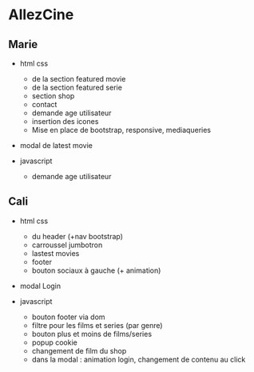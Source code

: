 # AllezCine


## Marie

 + html css 
   + de la section featured movie 
   + de la section featured serie
   + section shop
   + contact
   + demande age utilisateur
   + insertion des icones
   + Mise en place de bootstrap, responsive, mediaqueries
 
 + modal de latest movie 
 
 + javascript 
   + demande age utilisateur

## Cali

+ html css
  + du header (+nav bootstrap)
  + carroussel jumbotron
  + lastest movies
  + footer
  + bouton sociaux à gauche (+ animation)
  
+ modal Login

+ javascript
  + bouton footer via dom
  + filtre pour les films et series (par genre)
  + bouton plus et moins de films/series
  + popup cookie
  + changement de film du shop
  + dans la modal : animation login, changement de contenu au click
